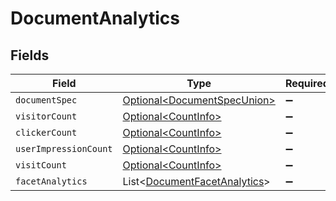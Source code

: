 # DocumentAnalytics


## Fields

| Field                                                                              | Type                                                                               | Required                                                                           | Description                                                                        |
| ---------------------------------------------------------------------------------- | ---------------------------------------------------------------------------------- | ---------------------------------------------------------------------------------- | ---------------------------------------------------------------------------------- |
| `documentSpec`                                                                     | [Optional\<DocumentSpecUnion>](../../models/components/DocumentSpecUnion.md)       | :heavy_minus_sign:                                                                 | N/A                                                                                |
| `visitorCount`                                                                     | [Optional\<CountInfo>](../../models/components/CountInfo.md)                       | :heavy_minus_sign:                                                                 | N/A                                                                                |
| `clickerCount`                                                                     | [Optional\<CountInfo>](../../models/components/CountInfo.md)                       | :heavy_minus_sign:                                                                 | N/A                                                                                |
| `userImpressionCount`                                                              | [Optional\<CountInfo>](../../models/components/CountInfo.md)                       | :heavy_minus_sign:                                                                 | N/A                                                                                |
| `visitCount`                                                                       | [Optional\<CountInfo>](../../models/components/CountInfo.md)                       | :heavy_minus_sign:                                                                 | N/A                                                                                |
| `facetAnalytics`                                                                   | List\<[DocumentFacetAnalytics](../../models/components/DocumentFacetAnalytics.md)> | :heavy_minus_sign:                                                                 | N/A                                                                                |